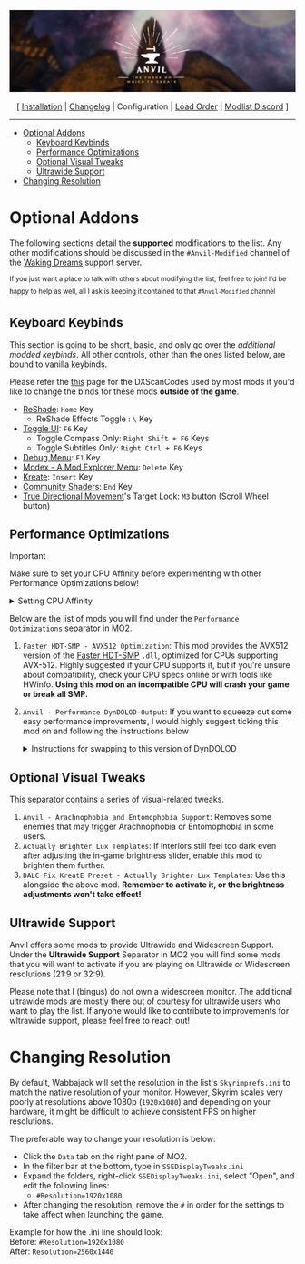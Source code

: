 ![](https://raw.githubusercontent.com/Oghma-Infinium/Anvil/refs/heads/main/Media/Anvil%20Header.png)

<p align="center">
  [ <a href="https://github.com/Oghma-Infinium/Anvil">Installation</a> | <a href="https://github.com/Oghma-Infinium/Anvil/blob/main/CHANGELOG.md">Changelog</a> |
  Configuration</a> |
  <a href="https://loadorderlibrary.com/lists/anvil">Load Order</a> | 
  <a href="https://discord.gg/4WwqfK5yHg">Modlist Discord</a> ]
</p>

---

- [Optional Addons](#optional-addons)
  - [Keyboard Keybinds](#keyboard-keybinds)
  - [Performance Optimizations](#performance-optimizations)
  - [Optional Visual Tweaks](#optional-visual-tweaks)
  - [Ultrawide Support](#ultrawide-support)
- [Changing Resolution](#changing-resolution)

# Optional Addons

The following sections detail the **supported** modifications to the list. Any other modifications should be discussed in the `#Anvil-Modified` channel of the [Waking Dreams](https://discord.gg/4WwqfK5yHg) support server.

<sup>If you just want a place to talk with others about modifying the list, feel free to join! I'd be happy to help as well, all I ask is keeping it contained to that `#Anvil-Modified` channel<sup>

## Keyboard Keybinds

This section is going to be short, basic, and only go over the *additional modded keybinds*. All other controls, other than the ones listed below, are bound to vanilla keybinds.

Please refer the [this](https://ck.uesp.net/wiki/Input_Script) page for the DXScanCodes used by most mods if you'd like to change the binds for these mods **outside of the game**.

- [ReShade](https://reshade.me/): `Home` Key
    - ReShade Effects Toggle : `\` Key
- [Toggle UI](https://www.nexusmods.com/skyrimspecialedition/mods/112819): `F6` Key
    - Toggle Compass Only: `Right Shift + F6` Keys
    - Toggle Subtitles Only: `Right Ctrl + F6` Keys
- [Debug Menu](https://www.nexusmods.com/skyrimspecialedition/mods/136456): `F1` Key
- [Modex - A Mod Explorer Menu](https://www.nexusmods.com/skyrimspecialedition/mods/137877): `Delete` Key
- [Kreate](https://www.nexusmods.com/skyrimspecialedition/mods/83757): `Insert` Key
- [Community Shaders](https://www.nexusmods.com/skyrimspecialedition/mods/86492): `End` Key
- [True Directional Movement](https://www.nexusmods.com/skyrimspecialedition/mods/51614)'s Target Lock: `M3` button (Scroll Wheel button)

## Performance Optimizations

>[!IMPORTANT]
>Make sure to set your CPU Affinity before experimenting with other Performance Optimizations below!
<Details>
<summary>Setting CPU Affinity</summary>

 1. Click the `Puzzle Piece` button at the top of MO2 and select `Set CPU Affinity` and press `OK` on the pop-up box.
 
    ![](https://raw.githubusercontent.com/Oghma-Infinium/Vagabond/main/images/cpu%20affinity%20example.png)
 2. That's it, it's really that simple. **Please, please, please** do this before launching the game and whenever you update the modlist.

</Details>

Below are the list of mods you will find under the `Performance Optimizations` separator in MO2.

 1. `Faster HDT-SMP - AVX512 Optimization`: This mod provides the AVX512 version of the [Faster HDT-SMP](https://www.nexusmods.com/skyrimspecialedition/mods/57339) `.dll`, optimized for CPUs supporting AVX-512. Highly suggested if your CPU supports it, but if you're unsure about compatibility, check your CPU specs online or with tools like HWinfo. **Using this mod on an incompatible CPU will crash your game or break all SMP.**
 2. `Anvil - Performance DynDOLOD Output`: If you want to squeeze out some easy performance improvements, I would highly suggest ticking this mod on and following the instructions below

    <Details>
    <summary>Instructions for swapping to this version of DynDOLOD</summary>

    1. **If swapping on an existing save game**, make a [clean save](https://dyndolod.info/Help/Clean-Save) (follow steps 1-4).
    2. Activate the `[Performance] Anvil - Performance DynDOLOD Output` mod under the **Performance Optimizations** separator in the left pane of MO2.
    3. Deactivate the `Anvil - DynDOLOD Output` mod under the **LOD Outputs** separator in the left pane of MO2.

    </Details>

## Optional Visual Tweaks

This separator contains a series of visual-related tweaks.

 1. `Anvil - Arachnophobia and Entomophobia Support`: Removes some enemies that may trigger Arachnophobia or Entomophobia in some users.
 2. `Actually Brighter Lux Templates`: If interiors still feel too dark even after adjusting the in-game brightness slider, enable this mod to brighten them further.
 3. `DALC Fix KreatE Preset - Actually Brighter Lux Templates`: Use this alongside the above mod. **Remember to activate it, or the brightness adjustments won't take effect!**

## Ultrawide Support

Anvil offers some mods to provide Ultrawide and Widescreen Support. Under the **Ultrawide Support** Separator in MO2 you will find some mods that you will want to activate if you are playing on Ultrawide or Widescreen resolutions (21:9 or 32:9).

Please note that I (bingus) do not own a widescreen monitor. The additional ultrawide mods are mostly there out of courtesy for ultrawide users who want to play the list. If anyone would like to contribute to improvements for wltrawide support, please feel free to reach out!

</Details>

# Changing Resolution

By default, Wabbajack will set the resolution in the list's `Skyrimprefs.ini` to match the native resolution of your monitor. However, Skyrim scales very poorly at resolutions above 1080p (`1920x1080`) and depending on your hardware, it might be difficult to achieve consistent FPS on higher resolutions.

The preferable way to change your resolution is below:

- Click the `Data` tab on the right pane of MO2.
- In the filter bar at the bottom, type in `SSEDisplayTweaks.ini`
- Expand the folders, right-click `SSEDisplayTweaks.ini`, select "Open", and edit the following lines:
  - `#Resolution=1920x1080`
- After changing the resolution, remove the `#` in order for the settings to take affect when launching the game.

Example for how the .ini line should look:  
Before: `#Resolution=1920x1080`  
After: `Resolution=2560x1440`